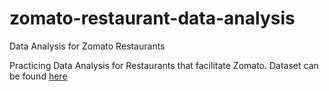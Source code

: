 # zomato-restaurant-data-analysis

Data Analysis for Zomato Restaurants

Practicing Data Analysis for Restaurants that facilitate Zomato.
Dataset can be found [here](https://www.kaggle.com/himanshupoddar/zomato-bangalore-restaurants)
